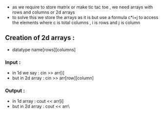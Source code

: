 - as we require to store matrix or make tic tac toe , we need arrays with rows and columns or 2d arrays
- to solve this we store the arrays as it is but use a formula c\*i+j to access the elements where c is total columns , i is rows and j is column
## Creation of 2d arrays :
- datatype name\[rows\]\[columns\]
### Input :
- in 1d we say : cin >> arr\[i\]
- but in 2d array : cin >> arr\[row\]\[column\]
### Output :
- in 1d array : cout << arr\[i\]
- but in 2d array :  cout << arr\
